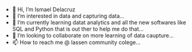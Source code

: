 - 👋 Hi, I’m Ismael Delacruz
- 👀 I’m interested in data and capturing data...
- 🌱 I’m currently learning datat analytics and all the new softwares like SQL and Python that is out ther to help me do that...
- 💞️ I’m looking to collaborate on more learning of data caupture...
- 📫 How to reach me @ lassen community colege...

<!---
Izz8820/Izz8820 is a ✨ special ✨ repository because its `README.md` (this file) appears on your GitHub profile.
You can click the Preview link to take a look at your changes.
--->
